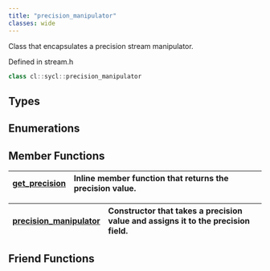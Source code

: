 ```yaml
---
title: "precision_manipulator"
classes: wide
---
```


Class that encapsulates a precision stream manipulator.

Defined in stream.h

```cpp
class cl::sycl::precision_manipulator
```

## Types

## Enumerations

## Member Functions

| [get_precision](./functions/get_precision/README.md) | Inline member function that returns the precision value.  |
| :--- | :--- |

| [precision_manipulator](./functions/precision_manipulator/README.md) | Constructor that takes a precision value and assigns it to the precision field.  |
| :--- | :--- |


## Friend Functions

